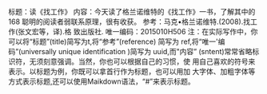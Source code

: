 标题：读《找工作》
内容：今天读了格兰诺维特的《找工作》一书，了解其中的
168
聪明的阅读者弱联系原理，很有收获。
参考：马克•格兰诺维特.(2008).找工作(张文宏等，译).格
致出版社.
唯一编码：2015010H506
注：在实际写作中，你可以将“标题”(title)简写为t,将“参考”(reference)
简写为 ref,将“唯一'编码”(universally unique identification )简写为 uuid,而"内容”
(sntent)常常省略标识符，无须刻意强调。当然，你也可以根据自己的习惯，使
用自己喜欢的符号来表示。以标题为例，你既可以拿首行作为标题，也可以用加
大字体、加粗字体等方式表示标题,还可以使用Maikdown语法，“#”来表示标题。